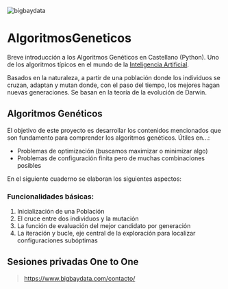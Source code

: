 ![bigbaydata](https://www.bigbaydata.com/wp-content/uploads/2023/10/bigbaydata.webp)

# AlgoritmosGeneticos
Breve introducción a los Algoritmos Genéticos en Castellano (Python). Uno de los algoritmos típicos en el mundo de la [Inteligencia Artificial](https://www.bigbaydata.com/inteligencia-artificial/).  

Basados en la naturaleza, a partir de una población donde los individuos se cruzan, adaptan y mutan donde, con el paso del tiempo, los mejores hagan nuevas generaciones.
Se basan en la teoría de la evolución de Darwin.

## Algoritmos Genéticos
El objetivo de este proyecto es desarrollar los contenidos mencionados que son fundamento para comprender los algoritmos genéticos. Útiles en...:
- Problemas de optimización (buscamos maximizar o minimizar algo)
- Problemas de configuración finita pero de muchas combinaciones posibles

En el siguiente cuaderno se elaboran los siguientes aspectos:

### Funcionalidades básicas:
1. Inicialización de una Población
2. El cruce entre dos individuos y la mutación
3. La función de evaluación del mejor candidato por generación
4. La iteración y bucle, eje central de la exploración para localizar configuraciones subóptimas 

 
## Sesiones privadas One to One
> https://www.bigbaydata.com/contacto/
